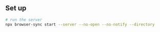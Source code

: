 
## Set up
```bash
# run the server
npx browser-sync start --server --no-open --no-notify --directory
```
